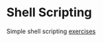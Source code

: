 # Shell Scripting

Simple shell scripting [exercises](https://medium.com/@sankad_19852/shell-scripting-exercises-5eb7220c2252)
